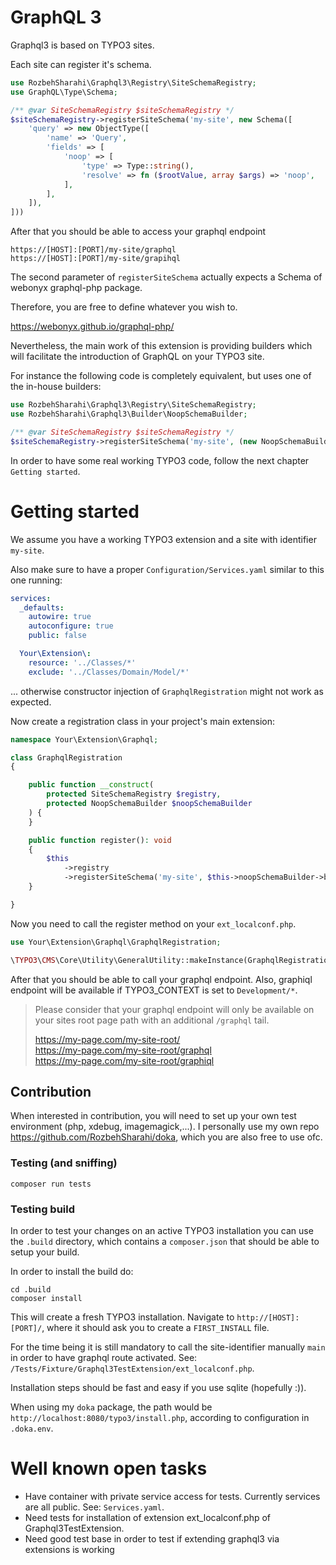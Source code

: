 # GraphQL 3

Graphql3 is based on TYPO3 sites.

Each site can register it's schema.

```php
use RozbehSharahi\Graphql3\Registry\SiteSchemaRegistry;
use GraphQL\Type\Schema;

/** @var SiteSchemaRegistry $siteSchemaRegistry */
$siteSchemaRegistry->registerSiteSchema('my-site', new Schema([
    'query' => new ObjectType([
        'name' => 'Query',
        'fields' => [
            'noop' => [
                'type' => Type::string(),
                'resolve' => fn ($rootValue, array $args) => 'noop',
            ],
        ],
    ]),
]))
```

After that you should be able to access your graphql endpoint

```
https://[HOST]:[PORT]/my-site/graphql
https://[HOST]:[PORT]/my-site/grapihql
```

The second parameter of `registerSiteSchema` actually expects a Schema of webonyx graphql-php package.

Therefore, you are free to define whatever you wish to.

https://webonyx.github.io/graphql-php/

Nevertheless, the main work of this extension is providing builders which will facilitate the introduction of GraphQL on
your TYPO3 site.

For instance the following code is completely equivalent, but uses one of the in-house builders:

```php
use RozbehSharahi\Graphql3\Registry\SiteSchemaRegistry;
use RozbehSharahi\Graphql3\Builder\NoopSchemaBuilder;

/** @var SiteSchemaRegistry $siteSchemaRegistry */
$siteSchemaRegistry->registerSiteSchema('my-site', (new NoopSchemaBuilder())->build())
```

In order to have some real working TYPO3 code, follow the next chapter `Getting started`.

# Getting started

We assume you have a working TYPO3 extension and a site with identifier `my-site`. 

Also make sure to have a proper `Configuration/Services.yaml` similar to this one running:

```yaml
services:
  _defaults:
    autowire: true
    autoconfigure: true
    public: false

  Your\Extension\:
    resource: '../Classes/*'
    exclude: '../Classes/Domain/Model/*'

```
... otherwise constructor injection of `GraphqlRegistration` might not work as expected.

Now create a registration class in your project's main extension:

```php
namespace Your\Extension\Graphql;

class GraphqlRegistration
{

    public function __construct(
        protected SiteSchemaRegistry $registry, 
        protected NoopSchemaBuilder $noopSchemaBuilder
    ) {
    }

    public function register(): void
    {
        $this
            ->registry
            ->registerSiteSchema('my-site', $this->noopSchemaBuilder->build());
    }

}
```

Now you need to call the register method on your `ext_localconf.php`.

```php
use Your\Extension\Graphql\GraphqlRegistration;

\TYPO3\CMS\Core\Utility\GeneralUtility::makeInstance(GraphqlRegistration::class)->register();
```

After that you should be able to call your graphql endpoint. Also, graphiql endpoint will be available if TYPO3_CONTEXT
is set to `Development/*`.

> Please consider that your graphql endpoint will only be available on your sites root page path with an additional `/graphql` tail.
> 
> https://my-page.com/my-site-root/    
> https://my-page.com/my-site-root/graphql  
> https://my-page.com/my-site-root/graphiql

## Contribution

When interested in contribution, you will need to set up your own test environment (php, xdebug, imagemagick,...). I
personally use my own repo https://github.com/RozbehSharahi/doka, which you are also free to use ofc.

### Testing (and sniffing)

```
composer run tests
```

### Testing build

In order to test your changes on an active TYPO3 installation you can use the `.build` directory, which contains
a `composer.json` that should be able to setup your build.

In order to install the build do:

```
cd .build
composer install
```

This will create a fresh TYPO3 installation. Navigate to `http://[HOST]:[PORT]/`, where it should ask you to create
a `FIRST_INSTALL` file.

For the time being it is still mandatory to call the site-identifier manually `main` in order to have graphql route
activated. See: `/Tests/Fixture/Graphql3TestExtension/ext_localconf.php`.

Installation steps should be fast and easy if you use sqlite (hopefully :)).

When using my `doka` package, the path would be `http://localhost:8080/typo3/install.php`, according to configuration
in `.doka.env`.

# Well known open tasks

- Have container with private service access for tests. Currently services are all public. See: `Services.yaml`.
- Need tests for installation of extension ext_localconf.php of Graphql3TestExtension.
- Need good test base in order to test if extending graphql3 via extensions is working